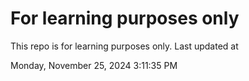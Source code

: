 # For learning purposes only
This repo is for learning purposes only.
Last updated at

Monday, November 25, 2024 3:11:35 PM

